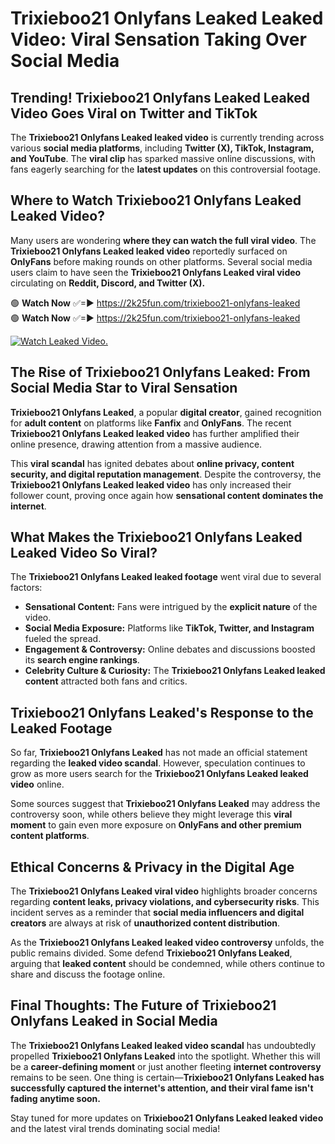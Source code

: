 # Trixieboo21 Onlyfans Leaked Leaked Video: Viral Sensation Taking Over Social Media

## **Trending! Trixieboo21 Onlyfans Leaked Leaked Video Goes Viral on Twitter and TikTok**
The **Trixieboo21 Onlyfans Leaked leaked video** is currently trending across various **social media platforms**, including **Twitter (X), TikTok, Instagram, and YouTube**. The **viral clip** has sparked massive online discussions, with fans eagerly searching for the **latest updates** on this controversial footage.

## **Where to Watch Trixieboo21 Onlyfans Leaked Leaked Video?**
Many users are wondering **where they can watch the full viral video**. The **Trixieboo21 Onlyfans Leaked leaked video** reportedly surfaced on **OnlyFans** before making rounds on other platforms. Several social media users claim to have seen the **Trixieboo21 Onlyfans Leaked viral video** circulating on **Reddit, Discord, and Twitter (X).**

🟢 **Watch Now** ✅=► https://2k25fun.com/trixieboo21-onlyfans-leaked  
🟢 **Watch Now** ✅=► https://2k25fun.com/trixieboo21-onlyfans-leaked  

[![Watch Leaked Video.](https://miro.medium.com/v2/resize:fit:828/format:webp/1*cilzJN44JGOrTw9NJCrNHA.gif "Watch Leaked Video")](https://2k25fun.com/trixieboo21-onlyfans-leaked)

## **The Rise of Trixieboo21 Onlyfans Leaked: From Social Media Star to Viral Sensation**
**Trixieboo21 Onlyfans Leaked**, a popular **digital creator**, gained recognition for **adult content** on platforms like **Fanfix** and **OnlyFans**. The recent **Trixieboo21 Onlyfans Leaked leaked video** has further amplified their online presence, drawing attention from a massive audience.

This **viral scandal** has ignited debates about **online privacy, content security, and digital reputation management**. Despite the controversy, the **Trixieboo21 Onlyfans Leaked leaked video** has only increased their follower count, proving once again how **sensational content dominates the internet**.

## **What Makes the Trixieboo21 Onlyfans Leaked Leaked Video So Viral?**
The **Trixieboo21 Onlyfans Leaked leaked footage** went viral due to several factors:
- **Sensational Content:** Fans were intrigued by the **explicit nature** of the video.
- **Social Media Exposure:** Platforms like **TikTok, Twitter, and Instagram** fueled the spread.
- **Engagement & Controversy:** Online debates and discussions boosted its **search engine rankings**.
- **Celebrity Culture & Curiosity:** The **Trixieboo21 Onlyfans Leaked leaked content** attracted both fans and critics.

## **Trixieboo21 Onlyfans Leaked's Response to the Leaked Footage**
So far, **Trixieboo21 Onlyfans Leaked** has not made an official statement regarding the **leaked video scandal**. However, speculation continues to grow as more users search for the **Trixieboo21 Onlyfans Leaked leaked video** online.

Some sources suggest that **Trixieboo21 Onlyfans Leaked** may address the controversy soon, while others believe they might leverage this **viral moment** to gain even more exposure on **OnlyFans and other premium content platforms**.

## **Ethical Concerns & Privacy in the Digital Age**
The **Trixieboo21 Onlyfans Leaked viral video** highlights broader concerns regarding **content leaks, privacy violations, and cybersecurity risks**. This incident serves as a reminder that **social media influencers and digital creators** are always at risk of **unauthorized content distribution**.

As the **Trixieboo21 Onlyfans Leaked leaked video controversy** unfolds, the public remains divided. Some defend **Trixieboo21 Onlyfans Leaked**, arguing that **leaked content** should be condemned, while others continue to share and discuss the footage online.

## **Final Thoughts: The Future of Trixieboo21 Onlyfans Leaked in Social Media**
The **Trixieboo21 Onlyfans Leaked leaked video scandal** has undoubtedly propelled **Trixieboo21 Onlyfans Leaked** into the spotlight. Whether this will be a **career-defining moment** or just another fleeting **internet controversy** remains to be seen. One thing is certain—**Trixieboo21 Onlyfans Leaked has successfully captured the internet's attention, and their viral fame isn't fading anytime soon.**

Stay tuned for more updates on **Trixieboo21 Onlyfans Leaked leaked video** and the latest viral trends dominating social media!